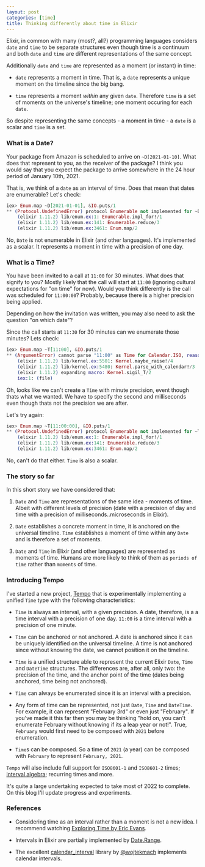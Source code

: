 ```yaml
---
layout: post
categories: [time]
title: Thinking differently about time in Elixir
---
```


Elixir, in common with many (most?, all?) programming languages considers `date` and `time` to be separate structures even though time is a continuum and both `date` and `time` are different representations of the same concept.

Additionally `date` and `time` are represented as a moment (or instant) in time:

* `date` represents a moment in time. That is, a `date` represents a unique moment on the timeline since the big bang.

* `time` represents a moment *within* any given `date`.  Therefore `time` is a set of moments on the universe's timeline; one moment occuring for each `date`.

So despite representing the same concepts - a moment in time - a `date` is a scalar and `time` is a set.

### What is a Date?

Your package from Amazon is scheduled to arrive on `~D[2021-01-10]`. What does that represent to you, as the receiver of the package?  I think you would say that you expect the package to arrive somewhere in the 24 hour period of January 10th, 2021.

That is, we think of a `date` as an interval of time. Does that mean that dates are enumerable?  Let's check:

```elixir
iex> Enum.map ~D[2021-01-01], &IO.puts/1
** (Protocol.UndefinedError) protocol Enumerable not implemented for ~D[2021-01-01] of type Date (a struct). This protocol is implemented for the following type(s): HashSet, Range, Map, Function, List, Stream, Date.Range, HashDict, GenEvent.Stream, MapSet, File.Stream, IO.Stream
    (elixir 1.11.2) lib/enum.ex:1: Enumerable.impl_for!/1
    (elixir 1.11.2) lib/enum.ex:141: Enumerable.reduce/3
    (elixir 1.11.2) lib/enum.ex:3461: Enum.map/2
```

No, `Date` is not enumerable in Elixir (and other languages). It's implemented as a scalar. It represents a moment in time with a precision of one day.

### What is a Time?

You have been invited to a call at `11:00` for 30 minutes. What does that signify to you? Mostly likely that the call will start at `11:00` (ignoring cultural expectations for "on time" for now).  Would you think differently is the call was scheduled for `11:00:00`?  Probably, because there is a higher precision being applied.

Depending on how the invitation was written, you may also need to ask the question "on which date"?

Since the call starts at `11:30` for 30 minutes can we enumerate those minutes?  Lets check:

```elixir
iex> Enum.map ~T[11:00], &IO.puts/1
** (ArgumentError) cannot parse "11:00" as Time for Calendar.ISO, reason: :invalid_format
    (elixir 1.11.2) lib/kernel.ex:5501: Kernel.maybe_raise!/4
    (elixir 1.11.2) lib/kernel.ex:5480: Kernel.parse_with_calendar!/3
    (elixir 1.11.2) expanding macro: Kernel.sigil_T/2
    iex:1: (file)
```

Oh, looks like we can't create a `Time` with minute precision, event though thats what we wanted. We have to specify the second and milliseconds even though thats not the precision we are after.

Let's try again:

```elixir
iex> Enum.map ~T[11:00:00], &IO.puts/1
** (Protocol.UndefinedError) protocol Enumerable not implemented for ~T[11:00:00] of type Time (a struct). This protocol is implemented for the following type(s): HashSet, Range, Map, Function, List, Stream, Date.Range, HashDict, GenEvent.Stream, MapSet, File.Stream, IO.Stream
    (elixir 1.11.2) lib/enum.ex:1: Enumerable.impl_for!/1
    (elixir 1.11.2) lib/enum.ex:141: Enumerable.reduce/3
    (elixir 1.11.2) lib/enum.ex:3461: Enum.map/2
```

No, can't do that either. `Time` is also a scalar.

### The story so far

In this short story we have considered that:

1. `Date` and `Time` are representations of the same idea - moments of time. Albeit with different levels of precision (date with a precision of day and time with a precision of milliseconds..microseconds in Elixir).

2. `Date` establishes a concrete moment in time, it is anchored on the universal timeline. `Time` establishes a moment of time within any `Date` and is therefore a set of moments.

3. `Date` and `Time` in Elixir (and other languages) are represented as moments of time. Humans are more likely to think of them as `periods of time` rather than `moments` of time.

### Introducing Tempo

I've started a new project, [Tempo](https://github.com/kipcole9/tempo) that is experimentally implementing a unified `Time` type with the following characteristics:

* `Time` is always an interval, with a given precision.  A date, therefore, is a a time interval with a precision of one day. `11:00` is a time interval with a precision of one minute.

* `Time` can be anchored or not anchored.  A date is anchored since it can be uniquely identified on the universal timeline. A time is not anchored since without knowing the date, we cannot position it on the timeline.

* `Time` is a unified structure able to represent the current Elixir `Date`, `Time` and `DateTime` structures. The differences are, after all, only two:  the precision of the time, and the anchor point of the time (dates being anchored, time being not anchored).

* `Time` can always be enumerated since it is an interval with a precision.

* Any form of time can be represented, not just `Date`, `Time` and `DateTime`. For example, it can represent "February 3rd" or even just "February". If you've made it this far then you may be thinking "hold on, you can't enumerate February without knowing if its a leap year or not!". True, `February` would first need to be composed with `2021` before enumeration.

* `Time`s can be composed.  So a time of `2021` (a year) can be composed with `February` to represent `February, 2021`.

`Tempo` will also include full support for `ISO8601-1` and `ISO8601-2` times; [interval algebra](https://en.wikipedia.org/wiki/Allen%27s_interval_algebra); recurring times and more.

It's quite a large undertaking expected to take most of 2022 to complete.  On this blog I'll update progress and experiments.

### References

* Considering time as an interval rather than a moment is not a new idea. I recommend watching [Exploring Time by Eric Evans](https://www.youtube.com/watch?v=Zm95cYAtAa8).

* Intervals in Elixir are partially implemented by [Date.Range](https://hexdocs.pm/elixir/Date.Range.html).

* The excellent [calendar_interval](https://github.com/wojtekmach/calendar_interval) library by [@wojtekmach](https://twitter.com/wojtekmach?lang=en) implements calendar intervals.

